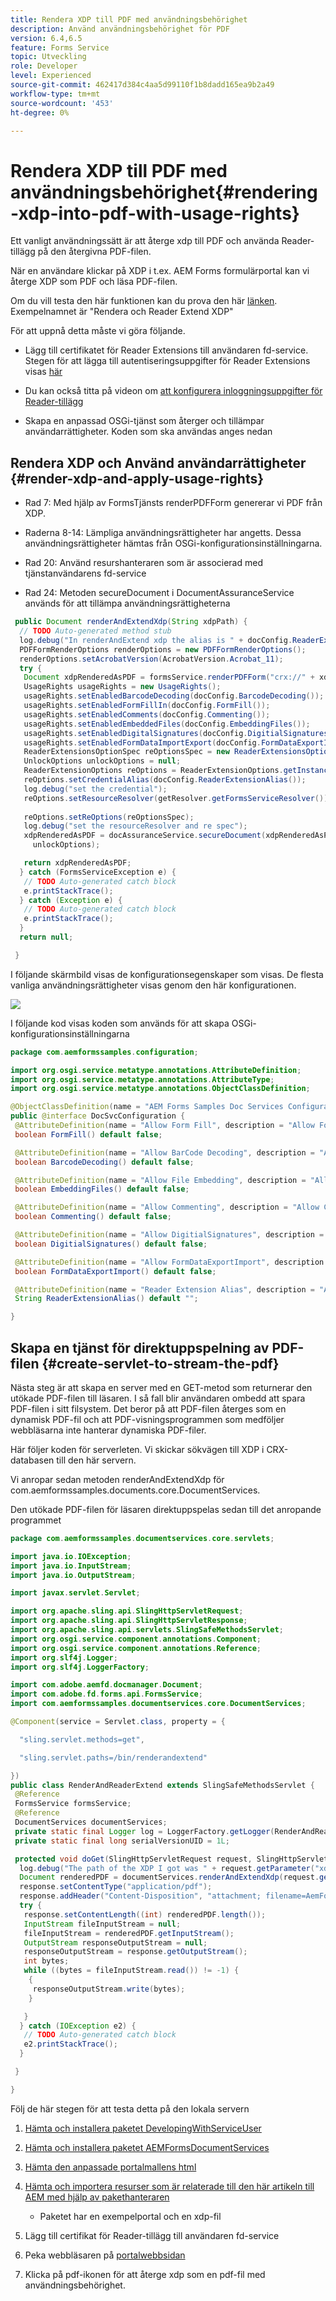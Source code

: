 ```yaml
---
title: Rendera XDP till PDF med användningsbehörighet
description: Använd användningsbehörighet för PDF
version: 6.4,6.5
feature: Forms Service
topic: Utveckling
role: Developer
level: Experienced
source-git-commit: 462417d384c4aa5d99110f1b8dadd165ea9b2a49
workflow-type: tm+mt
source-wordcount: '453'
ht-degree: 0%

---
```



# Rendera XDP till PDF med användningsbehörighet{#rendering-xdp-into-pdf-with-usage-rights}

Ett vanligt användningssätt är att återge xdp till PDF och använda Reader-tillägg på den återgivna PDF-filen.

När en användare klickar på XDP i t.ex. AEM Forms formulärportal kan vi återge XDP som PDF och läsa PDF-filen.

Om du vill testa den här funktionen kan du prova den här [länken](https://forms.enablementadobe.com/content/samples/samples.html?query=0#collapse2). Exempelnamnet är &quot;Rendera och Reader Extend XDP&quot;

För att uppnå detta måste vi göra följande.

* Lägg till certifikatet för Reader Extensions till användaren fd-service. Stegen för att lägga till autentiseringsuppgifter för Reader Extensions visas [här](https://experienceleague.adobe.com/docs/experience-manager-65/forms/install-aem-forms/osgi-installation/install-configure-document-services.html?lang=en)


* Du kan också titta på videon om [att konfigurera inloggningsuppgifter för Reader-tillägg](https://experienceleague.adobe.com/docs/experience-manager-learn/forms/document-services/configuring-reader-extension-osgi.html)


* Skapa en anpassad OSGi-tjänst som återger och tillämpar användarrättigheter. Koden som ska användas anges nedan

## Rendera XDP och Använd användarrättigheter {#render-xdp-and-apply-usage-rights}

* Rad 7: Med hjälp av FormsTjänsts renderPDFForm genererar vi PDF från XDP.

* Raderna 8-14: Lämpliga användningsrättigheter har angetts. Dessa användningsrättigheter hämtas från OSGi-konfigurationsinställningarna.

* Rad 20: Använd resurshanteraren som är associerad med tjänstanvändarens fd-service

* Rad 24: Metoden secureDocument i DocumentAssuranceService används för att tillämpa användningsrättigheterna

```java
 public Document renderAndExtendXdp(String xdpPath) {
  // TODO Auto-generated method stub
  log.debug("In renderAndExtend xdp the alias is " + docConfig.ReaderExtensionAlias());
  PDFFormRenderOptions renderOptions = new PDFFormRenderOptions();
  renderOptions.setAcrobatVersion(AcrobatVersion.Acrobat_11);
  try {
   Document xdpRenderedAsPDF = formsService.renderPDFForm("crx://" + xdpPath, null, renderOptions);
   UsageRights usageRights = new UsageRights();
   usageRights.setEnabledBarcodeDecoding(docConfig.BarcodeDecoding());
   usageRights.setEnabledFormFillIn(docConfig.FormFill());
   usageRights.setEnabledComments(docConfig.Commenting());
   usageRights.setEnabledEmbeddedFiles(docConfig.EmbeddingFiles());
   usageRights.setEnabledDigitalSignatures(docConfig.DigitialSignatures());
   usageRights.setEnabledFormDataImportExport(docConfig.FormDataExportImport());
   ReaderExtensionsOptionSpec reOptionsSpec = new ReaderExtensionsOptionSpec(usageRights, "Sample ARES");
   UnlockOptions unlockOptions = null;
   ReaderExtensionOptions reOptions = ReaderExtensionOptions.getInstance();
   reOptions.setCredentialAlias(docConfig.ReaderExtensionAlias());
   log.debug("set the credential");
   reOptions.setResourceResolver(getResolver.getFormsServiceResolver());
   
   reOptions.setReOptions(reOptionsSpec);
   log.debug("set the resourceResolver and re spec");
   xdpRenderedAsPDF = docAssuranceService.secureDocument(xdpRenderedAsPDF, null, null, reOptions,
     unlockOptions);

   return xdpRenderedAsPDF;
  } catch (FormsServiceException e) {
   // TODO Auto-generated catch block
   e.printStackTrace();
  } catch (Exception e) {
   // TODO Auto-generated catch block
   e.printStackTrace();
  }
  return null;

 }
```

I följande skärmbild visas de konfigurationsegenskaper som visas. De flesta vanliga användningsrättigheter visas genom den här konfigurationen.

![](assets/configurationproperties.gif)

I följande kod visas koden som används för att skapa OSGi-konfigurationsinställningarna

```java
package com.aemformssamples.configuration;

import org.osgi.service.metatype.annotations.AttributeDefinition;
import org.osgi.service.metatype.annotations.AttributeType;
import org.osgi.service.metatype.annotations.ObjectClassDefinition;

@ObjectClassDefinition(name = "AEM Forms Samples Doc Services Configuration", description = "AEM Forms Samples Doc Services Configuration")
public @interface DocSvcConfiguration {
 @AttributeDefinition(name = "Allow Form Fill", description = "Allow Form Fill", type = AttributeType.BOOLEAN)
 boolean FormFill() default false;

 @AttributeDefinition(name = "Allow BarCode Decoding", description = "Allow BarCode Decoding", type = AttributeType.BOOLEAN)
 boolean BarcodeDecoding() default false;

 @AttributeDefinition(name = "Allow File Embedding", description = "Allow File Embedding", type = AttributeType.BOOLEAN)
 boolean EmbeddingFiles() default false;

 @AttributeDefinition(name = "Allow Commenting", description = "Allow Commenting", type = AttributeType.BOOLEAN)
 boolean Commenting() default false;

 @AttributeDefinition(name = "Allow DigitialSignatures", description = "Allow File DigitialSignatures", type = AttributeType.BOOLEAN)
 boolean DigitialSignatures() default false;

 @AttributeDefinition(name = "Allow FormDataExportImport", description = "Allow FormDataExportImport", type = AttributeType.BOOLEAN)
 boolean FormDataExportImport() default false;

 @AttributeDefinition(name = "Reader Extension Alias", description = "Alias of your Reader Extension")
 String ReaderExtensionAlias() default "";

}
```

## Skapa en tjänst för direktuppspelning av PDF-filen {#create-servlet-to-stream-the-pdf}

Nästa steg är att skapa en server med en GET-metod som returnerar den utökade PDF-filen till läsaren. I så fall blir användaren ombedd att spara PDF-filen i sitt filsystem. Det beror på att PDF-filen återges som en dynamisk PDF-fil och att PDF-visningsprogrammen som medföljer webbläsarna inte hanterar dynamiska PDF-filer.

Här följer koden för serverleten. Vi skickar sökvägen till XDP i CRX-databasen till den här servern.

Vi anropar sedan metoden renderAndExtendXdp för com.aemformssamples.documents.core.DocumentServices.

Den utökade PDF-filen för läsaren direktuppspelas sedan till det anropande programmet

```java
package com.aemformssamples.documentservices.core.servlets;

import java.io.IOException;
import java.io.InputStream;
import java.io.OutputStream;

import javax.servlet.Servlet;

import org.apache.sling.api.SlingHttpServletRequest;
import org.apache.sling.api.SlingHttpServletResponse;
import org.apache.sling.api.servlets.SlingSafeMethodsServlet;
import org.osgi.service.component.annotations.Component;
import org.osgi.service.component.annotations.Reference;
import org.slf4j.Logger;
import org.slf4j.LoggerFactory;

import com.adobe.aemfd.docmanager.Document;
import com.adobe.fd.forms.api.FormsService;
import com.aemformssamples.documentservices.core.DocumentServices;

@Component(service = Servlet.class, property = {

  "sling.servlet.methods=get",

  "sling.servlet.paths=/bin/renderandextend"

})
public class RenderAndReaderExtend extends SlingSafeMethodsServlet {
 @Reference
 FormsService formsService;
 @Reference
 DocumentServices documentServices;
 private static final Logger log = LoggerFactory.getLogger(RenderAndReaderExtend.class);
 private static final long serialVersionUID = 1L;

 protected void doGet(SlingHttpServletRequest request, SlingHttpServletResponse response) {
  log.debug("The path of the XDP I got was " + request.getParameter("xdpPath"));
  Document renderedPDF = documentServices.renderAndExtendXdp(request.getParameter("xdpPath"));
  response.setContentType("application/pdf");
  response.addHeader("Content-Disposition", "attachment; filename=AemFormsRocks.pdf");
  try {
   response.setContentLength((int) renderedPDF.length());
   InputStream fileInputStream = null;
   fileInputStream = renderedPDF.getInputStream();
   OutputStream responseOutputStream = null;
   responseOutputStream = response.getOutputStream();
   int bytes;
   while ((bytes = fileInputStream.read()) != -1) {
    {
     responseOutputStream.write(bytes);
    }

   }
  } catch (IOException e2) {
   // TODO Auto-generated catch block
   e2.printStackTrace();
  }

 }

}
```

Följ de här stegen för att testa detta på den lokala servern
1. [Hämta och installera paketet DevelopingWithServiceUser](/help/forms/assets/common-osgi-bundles/DevelopingWithServiceUser.jar)
1. [Hämta och installera paketet AEMFormsDocumentServices](/help/forms/assets/common-osgi-bundles/AEMFormsDocumentServices.core-1.0-SNAPSHOT.jar)

1. [Hämta den anpassade portalmallens html](assets/render-and-extend-template.zip)
1. [Hämta och importera resurser som är relaterade till den här artikeln till AEM med hjälp av pakethanteraren](assets/renderandextendxdp.zip)
   * Paketet har en exempelportal och en xdp-fil
1. Lägg till certifikat för Reader-tillägg till användaren fd-service
1. Peka webbläsaren på [portalwebbsidan](http://localhost:4502/content/AemForms/ReaderExtensionsXdp.html)
1. Klicka på pdf-ikonen för att återge xdp som en pdf-fil med användningsbehörighet.



